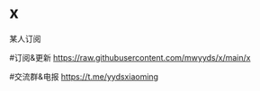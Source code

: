 # x
某人订阅

#订阅&更新
https://raw.githubusercontent.com/mwyyds/x/main/x


#交流群&电报
https://t.me/yydsxiaoming
